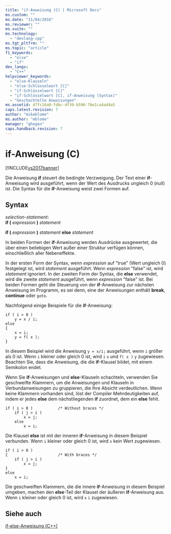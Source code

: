 ```yaml
---
title: "if-Anweisung (C) | Microsoft Docs"
ms.custom: ""
ms.date: "11/04/2016"
ms.reviewer: ""
ms.suite: ""
ms.technology: 
  - "devlang-cpp"
ms.tgt_pltfrm: ""
ms.topic: "article"
f1_keywords: 
  - "else"
  - "if"
dev_langs: 
  - "C++"
helpviewer_keywords: 
  - "else-Klauseln"
  - "else-Schlüsselwort [C]"
  - "if-Schlüsselwort [C]"
  - "if-Schlüsselwort [C], if-Anweisung (Syntax)"
  - "Geschachtelte Anweisungen"
ms.assetid: d7fc16a0-fdbc-4f39-b596-76e1ca4ad4a5
caps.latest.revision: 7
author: "mikeblome"
ms.author: "mblome"
manager: "ghogen"
caps.handback.revision: 7
---
```

# if-Anweisung (C)
[!INCLUDE[vs2017banner](../assembler/inline/includes/vs2017banner.md)]

Die Anweisung **if** steuert die bedingte Verzweigung.  Der Text einer **if**\-Anweisung wird ausgeführt, wenn der Wert des Ausdrucks ungleich 0 \(null\) ist.  Die Syntax für die **if**\-Anweisung weist zwei Formen auf.  
  
## Syntax  
 *selection\-statement*:  
 **if \(**  *expression*  **\)**  *statement*  
  
 **if \(**  *expression*  **\)**  *statement*  **else**  *statement*  
  
 In beiden Formen der **if**\-Anweisung werden Ausdrücke ausgewertet, die über einen beliebigen Wert außer einer Struktur verfügen können, einschließlich aller Nebeneffekte.  
  
 In der ersten Form der Syntax, wenn *expression* auf "true" \(Wert ungleich 0\) festgelegt ist, wird *statement* ausgeführt.  Wenn *expression* "false" ist, wird *statement* ignoriert.  In der zweiten Form der Syntax, die **else** verwendet, wird die zweite *statement* ausgeführt, wenn *expression* "false" ist.  Bei beiden Formen geht die Steuerung von der **if**\-Anweisung zur nächsten Anweisung im Programm, es sei denn, eine der Anweisungen enthält **break**, **continue** oder `goto`.  
  
 Nachfolgend einige Beispiele für die **if**\-Anweisung:  
  
```  
if ( i > 0 )  
    y = x / i;  
else   
{  
    x = i;  
    y = f( x );  
}  
```  
  
 In diesem Beispiel wird die Anweisung `y = x/i;` ausgeführt, wenn `i` größer als 0 ist.  Wenn `i` kleiner oder gleich 0 ist, wird `i` `x` und `f( x )` `y` zugewiesen.  Beachten Sie, dass die Anweisung, die die **if**\-Klausel bildet, mit einem Semikolon endet.  
  
 Wenn Sie **if**\-Anweisungen und **else**\-Klauseln schachteln, verwenden Sie geschweifte Klammern, um die Anweisungen und Klauseln in Verbundanweisungen zu gruppieren, die Ihre Absicht verdeutlichen.  Wenn keine Klammern vorhanden sind, löst der Compiler Mehrdeutigkeiten auf, indem er jedes **else** dem nächstliegenden **if** zuordnet, dem ein **else** fehlt.  
  
```  
if ( i > 0 )           /* Without braces */  
    if ( j > i )  
        x = j;  
    else  
        x = i;  
```  
  
 Die Klausel **else** ist mit der inneren **if**\-Anweisung in diesem Beispiel verbunden.  Wenn `i` kleiner oder gleich 0 ist, wird `x` kein Wert zugewiesen.  
  
```  
if ( i > 0 )   
{                      /* With braces */  
    if ( j > i )  
        x = j;  
}  
else  
    x = i;  
```  
  
 Die geschweiften Klammern, die die innere **if**\-Anweisung in diesem Beispiel umgeben, machen den **else**\-Teil der Klausel der äußeren **if**\-Anweisung aus.  Wenn `i` kleiner oder gleich 0 ist, wird `x` `i` zugewiesen.  
  
## Siehe auch  
 [if\-else\-Anweisung \(C\+\+\)](../cpp/if-else-statement-cpp.md)